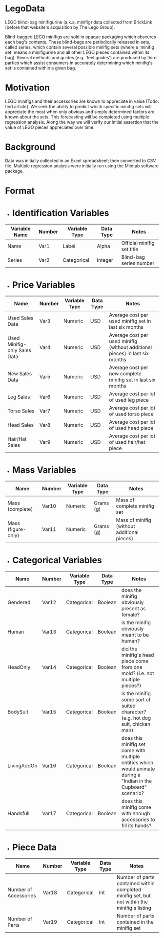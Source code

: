 # LegoData
LEGO blind-bag minifigurine (a.k.a. minifig) data collected from BrickLink (before that website's acquisition by The Lego Group).

Blind-bagged LEGO minifigs are sold in opaque packaging which obscures each bag's contents. These blind-bags are periodically released in sets, called series, which contain several possible minifig sets (where a 'minifig set' means a minifigurine and all other LEGO pieces contained within its bag). Several methods and guides (e.g. 'feel guides') are produced by third parties which assist consumers in accurately determining which minifig's set is contained within a given bag. 

# Motivation
LEGO minifigs and their accessories are known to appreciate in value [Todo: find article]. We seek the ability to predict which specific minifig sets will appreciate the most when only obvious and simply determined factors are known about the sets. This forecasting will be completed using multiple regression analysis. Along the way we will verify our initial assertion that the value of LEGO pieces appreciates over time. 

# Background
 Data was initially collected in an Excel spreadsheet; then converted to CSV file. Multiple regression analysis were initially run using the Minitab software package.

# Format

* # Identification Variables
| Variable Name | Number | Variable Type | Data Type | Notes |
|------------|------|-----------|-------|--------|
| Name | Var1 | Label | Alpha | Official minifig set title |
| Series | Var2 | Categorical | Integer | Blind-bag series number |

* # Price Variables
| Name                         | Number | Variable Type | Data Type | Notes                                                            |
|------------------------------|--------|---------------|-----------|------------------------------------------------------------------|
| Used Sales Data              | Var3   | Numeric       | USD       | Average cost per used minifig set in last six months         |
| Used Minifig-only Sales Data | Var4   | Numeric       | USD       | Average cost per used minifig (without additional pieces) in last six months |
| New Sales Data               | Var5   | Numeric       | USD       | Average cost per new complete minifig set in last six months          |
| Leg Sales                    | Var6   | Numeric       | USD       | Average cost per lot of used leg piece                           |
| Torso Sales                  | Var7   | Numeric       | USD       | Average cost per lot of used torso piece                         |
| Head Sales                   | Var8   | Numeric       | USD       | Average cost per lot of used head piece                          |
| Hair/Hat Sales               | Var9   | Numeric       | USD       | Average cost per lot of used hair/hat piece                      |

* # Mass Variables
| Name               | Number | Variable Type | Data Type | Notes                                    |
|--------------------|--------|---------------|-----------|------------------------------------------|
| Mass (complete)    | Var10  | Numeric       | Grams (g) | Mass of complete minifig set              |
| Mass (figure-only) | Var11  | Numeric       | Grams (g) | Mass of minifig (without additional pieces) |

* # Categorical Variables
| Name        | Number | Variable Type | Data Type | Notes                                                                                                                 |
|-------------|--------|---------------|-----------|-----------------------------------------------------------------------------------------------------------------------|
| Gendered    | Var12  | Categorical   | Boolean   | does the minifig obviously present as female?                                                                          |
| Human       | Var13  | Categorical   | Boolean   | is the minifig obviously meant to be human?                                                                            |
| HeadOnly    | Var14  | Categorical   | Boolean   | did the minifig's head piece come from one mold? (i.e. not multiple pieces?)                                           |
| BodySuit    | Var15  | Categorical   | Boolean   | is the minifig some sort of suited character? (e.g. hot dog suit, chicken man)                                         |
| LivingAddOn | Var16  | Categorical   | Boolean   | does this minifig set come with multiple entities which would animate during a "Indian in the Cupboard" scenario? |
| Handsfull   | Var17  | Categorical   | Boolean   | does this minifig come with enough accessories to fill its hands?                                                  |

* # Piece Data
| Name                  | Number | Variable Type | Data Type | Notes                                                                               |
|-----------------------|--------|---------------|-----------|-------------------------------------------------------------------------------------|
| Number of Accessories | Var18  | Categorical   | Int       | Number of parts contained within completed minifig set, but not within the minifig's listing |
| Number of Parts       | Var19 | Categorical   | Int       | Number of parts contained in the minifig set                                         |

